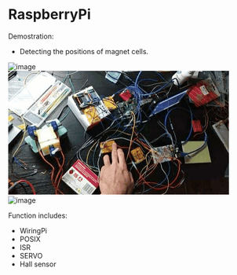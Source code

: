# RaspberryPi

Demostration:
 - Detecting the positions of magnet cells.
 
![image](https://github.com/MouChiaHung/RaspberryPi/blob/master/cube.gif)
![image](https://github.com/MouChiaHung/RaspberryPi/blob/master/servo.gif)
![image](https://github.com/MouChiaHung/RaspberryPi/blob/master/checking.gif)

Function includes:
 - WiringPi
 - POSIX
 - ISR
 - SERVO
 - Hall sensor
